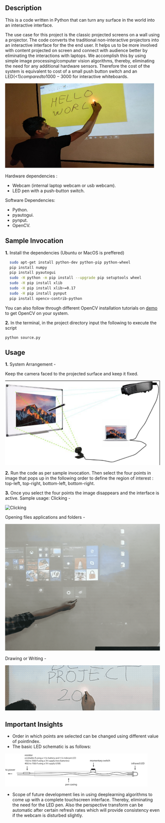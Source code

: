 ## Description
This is a code written in Python that can turn any surface in the world into an interactive interface.

The use case for this project is the classic projected screens on a wall using a projector. The code converts the traditional non-interactive projectors into an interactive interface for the the end user. It helps us to be more involved with content projected on screen and connect with audience better by eliminating the interactions with laptops. We accomplish this by using simple image processing/computer vision algorithms, thereby, eliminating the need for any additional hardware sensors. Therefore the cost of the system is equivalent to cost of a small push button switch and an LED(<1$) compared to 1000-3000$ for interactive whiteboards.

![Output](https://github.com/kushalchaudhari21/iPlanes-InteractivePlanes/blob/master/data/result.png)

Hardware dependencies :

- Webcam (internal laptop webcam or usb webcam).
- LED pen with a push-button switch.

Software Dependencies:
- Python.
- pyautogui.
- pynput.
- OpenCV.

## Sample Invocation

**1.** Install the dependencies (Ubuntu or MacOS is preffered)

```bash
  sudo apt-get install python-dev python-pip python-wheel
  pip install numpy
  pip install pyautogui
  sudo -H python -m pip install --upgrade pip setuptools wheel 
  sudo -H pip install xlib
  sudo -H pip install xlib>=0.17
  sudo -H pip install pynput
  pip install opencv-contrib-python
```
You can also follow through different OpenCV installation tutorials on [demo](https://www.pyimagesearch.com) to get OpenCV on your system.

**2.** In the terminal, in the project directory input the following to execute the script
```console
python source.py
```
## Usage

**1.** System Arrangement -

Keep the camera faced to the projected surface and keep it fixed. 

![SystemInterface](https://github.com/kushalchaudhari21/iPlanes-InteractivePlanes/blob/master/data/system_arrangement.png)

**2.** Run the code as per sample invocation. Then select the four points in image that pops up in the following order to define the region of interest : top-left, top-right, bottom-left, bottom-right.

**3.** Once you select the four points the image disappears and the interface is active. Sample usage:
Clicking -

![Clicking](https://github.com/kushalchaudhari21/iPlanes-InteractivePlanes/blob/master/data/1.gif)

Opening files applications and folders -

![Clicking2](https://github.com/kushalchaudhari21/iPlanes-InteractivePlanes/blob/master/data/2.gif)

Drawing or Writing -

![WriteDraw](https://github.com/kushalchaudhari21/iPlanes-InteractivePlanes/blob/master/data/3.gif)

## Important Insights

* Order in which points are selected can be changed using different value of pointIndex.
* The basic LED schematic is as follows:

![Pen](https://github.com/kushalchaudhari21/iPlanes-InteractivePlanes/blob/master/data/pen_schematic.png)

* Scope of future development lies in using deeplearning algorithms to come up with a complete touchscreen interface. Thereby, eliminating the need for the LED pen. Also the perspective transform can be automatic after certain refresh rates which will provide consistency even if the webcam is disturbed slightly. 
